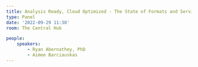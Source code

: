 ```yaml
---
title: Analysis Ready, Cloud Optimized - The State of Formats and Services
type: Panel
date: '2022-09-29 11:30'
room: The Central Hub

people:
    speakers:
        - Ryan Abernathey, PhD
        - Aimee Barciauskas
---
```

